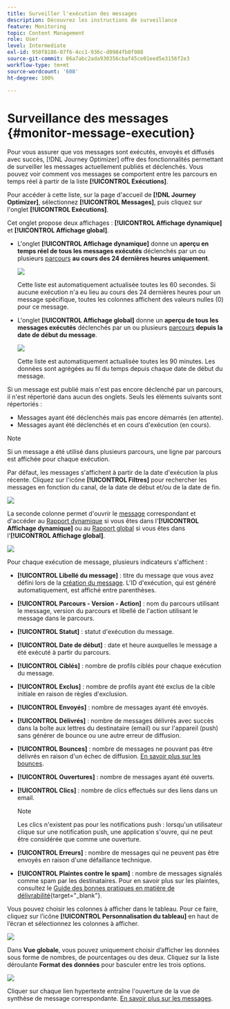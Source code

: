 ```yaml
---
title: Surveiller l'exécution des messages
description: Découvrez les instructions de surveillance
feature: Monitoring
topic: Content Management
role: User
level: Intermediate
exl-id: 950f8186-07f6-4cc1-936c-d0984fb0f988
source-git-commit: 06a7abc2ada930356cbaf45ce01eed5e3156f2e3
workflow-type: tm+mt
source-wordcount: '608'
ht-degree: 100%

---
```


# Surveillance des messages {#monitor-message-execution}

Pour vous assurer que vos messages sont exécutés, envoyés et diffusés avec succès, [!DNL Journey Optimizer] offre des fonctionnalités permettant de surveiller les messages actuellement publiés et déclenchés. Vous pouvez voir comment vos messages se comportent entre les parcours <!--and APIs--> en temps réel à partir de la liste **[!UICONTROL Exécutions]**.

Pour accéder à cette liste, sur la page d&#39;accueil de **[!DNL Journey Optimizer]**, sélectionnez **[!UICONTROL Messages]**, puis cliquez sur l&#39;onglet **[!UICONTROL Exécutions]**.

Cet onglet propose deux affichages : **[!UICONTROL Affichage dynamique]** et **[!UICONTROL Affichage global]**.

* L&#39;onglet **[!UICONTROL Affichage dynamique]** donne un **aperçu en temps réel de tous les messages exécutés** déclenchés par un ou plusieurs [parcours](../building-journeys/journey.md) **au cours des 24 dernières heures uniquement**.

   ![](assets/message-execution-tab-live.png)

   Cette liste est automatiquement actualisée toutes les 60 secondes. Si aucune exécution n&#39;a eu lieu au cours des 24 dernières heures pour un message spécifique, toutes les colonnes affichent des valeurs nulles (0) pour ce message.

* L&#39;onglet **[!UICONTROL Affichage global]** donne un **aperçu de tous les messages exécutés** déclenchés par un ou plusieurs [parcours](../building-journeys/journey.md) **depuis la date de début du message**.

   ![](assets/message-execution-tab-global.png)

   Cette liste est automatiquement actualisée toutes les 90 minutes. Les données sont agrégées au fil du temps depuis chaque date de début du message.

Si un message est publié mais n&#39;est pas encore déclenché par un parcours, il n&#39;est répertorié dans aucun des onglets. Seuls les éléments suivants sont répertoriés :
* Messages ayant été déclenchés mais pas encore démarrés (en attente).
* Messages ayant été déclenchés et en cours d&#39;exécution (en cours).

>[!NOTE]
>
>Si un message a été utilisé dans plusieurs parcours, une ligne par parcours est affichée pour chaque exécution.

Par défaut, les messages s&#39;affichent à partir de la date d&#39;exécution la plus récente. Cliquez sur l&#39;icône **[!UICONTROL Filtres]** pour rechercher les messages en fonction du canal, de la date de début et/ou de la date de fin.

![](assets/message-execution-tab-filters.png)

La <!--**[!UICONTROL Quick action]**-->seconde colonne permet d&#39;ouvrir le [message](create-message.md) correspondant et d&#39;accéder au [Rapport dynamique](../reports/live-report.md) si vous êtes dans l&#39;**[!UICONTROL Affichage dynamique]** ou au [Rapport global](../reports/global-report.md) si vous êtes dans l&#39;**[!UICONTROL Affichage global]**.

![](assets/message-execution-open-live-report.png)

Pour chaque exécution de message, plusieurs indicateurs s&#39;affichent :

* **[!UICONTROL Libellé du message]** : titre du message que vous avez défini lors de la [création du message](create-message.md). L&#39;ID d&#39;exécution, qui est généré automatiquement, est affiché entre parenthèses.

   <!--**[!UICONTROL Execution ID]**: Automatically generated identifier.
  **[!UICONTROL Source]**: Name of the journey leveraging that message.-->

* **[!UICONTROL Parcours - Version - Action]** : nom du parcours utilisant le message, version du parcours et libellé de l&#39;action utilisant le message dans le parcours.

* **[!UICONTROL Statut]** : statut d&#39;exécution du message.

* **[!UICONTROL Date de début]** : date et heure auxquelles le message a été exécuté à partir du parcours.

* **[!UICONTROL Ciblés]** : nombre de profils ciblés pour chaque exécution du message.

* **[!UICONTROL Exclus]** : nombre de profils ayant été exclus de la cible initiale en raison de règles d&#39;exclusion.

* **[!UICONTROL Envoyés]** : nombre de messages ayant été envoyés.

* **[!UICONTROL Délivrés]** : nombre de messages délivrés avec succès dans la boîte aux lettres du destinataire (email) ou sur l&#39;appareil (push) sans générer de bounce ou une autre erreur de diffusion.

* **[!UICONTROL Bounces]** : nombre de messages ne pouvant pas être délivrés en raison d&#39;un échec de diffusion. [En savoir plus sur les bounces](suppression-list.md).

* **[!UICONTROL Ouvertures]** : nombre de messages ayant été ouverts.

* **[!UICONTROL Clics]** : nombre de clics effectués sur des liens dans un email.

   >[!NOTE]
   >
   >Les clics n&#39;existent pas pour les notifications push : lorsqu&#39;un utilisateur clique sur une notification push, une application s&#39;ouvre, qui ne peut être considérée que comme une ouverture.

* **[!UICONTROL Erreurs]** : nombre de messages qui ne peuvent pas être envoyés en raison d&#39;une défaillance technique.

* **[!UICONTROL Plaintes contre le spam]** : nombre de messages signalés comme spam par les destinataires. Pour en savoir plus sur les plaintes, consultez le [Guide des bonnes pratiques en matière de délivrabilité](https://experienceleague.adobe.com/docs/deliverability-learn/deliverability-best-practice-guide/metrics-for-deliverability/complaints.html?lang=fr#metrics-for-deliverability){target=&quot;_blank&quot;}.

Vous pouvez choisir les colonnes à afficher dans le tableau. Pour ce faire, cliquez sur l’icône **[!UICONTROL Personnalisation du tableau]** en haut de l’écran et sélectionnez les colonnes à afficher.

![](assets/message-execution-customize-table.png)

Dans **Vue globale**, vous pouvez uniquement choisir d’afficher les données sous forme de nombres, de pourcentages ou des deux. Cliquez sur la liste déroulante **Format des données** pour basculer entre les trois options.

![](assets/message-execution-data-format.png)

Cliquer sur chaque lien hypertexte entraîne l&#39;ouverture de la vue de synthèse de message correspondante. [En savoir plus sur les messages](create-message.md).
